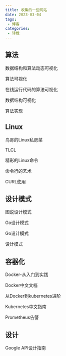 ```yaml
---
title: 收集的一些网站
date: 2023-03-04
tags:
 - 博客
categories:
 - 转载
---
```



## 算法

数据结构和算法动态可视化[](https://visualgo.net/zh)

算法可视化[](https://www.chrislaux.com/)

在线运行代码的算法可视化[](https://algorithm-visualizer.org/)

数据结构可视化[](https://www.cs.usfca.edu/~galles/visualization/Algorithms.html)

算法实现[](https://the-algorithms.com/)

## Linux

鸟哥的Linux私房菜[](http://cn.linux.vbird.org/linux_basic/linux_basic.php)

TLCL[](http://billie66.github.io/TLCL/book/)

精彩的Linux命令[](https://www.cnblogs.com/nineep/p/6795650.html)

命令行的艺术[](https://github.com/jlevy/the-art-of-command-line/blob/master/README-zh.md)

CURL使用[](https://everything.curl.dev/)

## 设计模式

图说设计模式[](https://design-patterns.readthedocs.io/zh_CN/latest/)

Go设计模式[](https://golangbyexample.com/all-design-patterns-golang/)

Go设计模式[](https://dev.to/gopher/go-all-design-patterns-code-with-workflow-ea1)

设计模式[](https://refactoringguru.cn/design-patterns)

## 容器化

Docker-从入门到实践[](https://www.cntofu.com/book/139/index.html)

Docker中文文档[](http://www.dockerinfo.net/document)

从Docker到kubernetes进阶[](https://www.qikqiak.com/k8s-book/)

Kubernetes中文指南[](https://jimmysong.io/kubernetes-handbook/)

Prometheus告警[](https://awesome-prometheus-alerts.grep.to/)

## 设计

Google API设计指南[](https://www.bookstack.cn/read/API-design-guide/API-design-guide-README.md)
